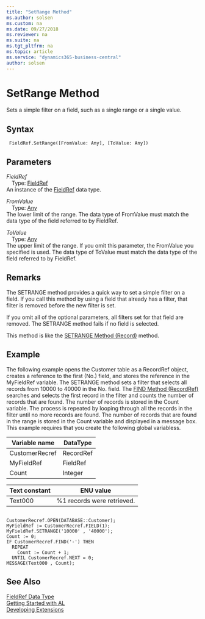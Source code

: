 ```yaml
---
title: "SetRange Method"
ms.author: solsen
ms.custom: na
ms.date: 09/27/2018
ms.reviewer: na
ms.suite: na
ms.tgt_pltfrm: na
ms.topic: article
ms.service: "dynamics365-business-central"
author: solsen
---
```

[//]: # (START>DO_NOT_EDIT)
[//]: # (IMPORTANT:Do not edit any of the content between here and the END>DO_NOT_EDIT.)
[//]: # (Any modifications should be made in the .resx files in the ModernDev repo.)
# SetRange Method
Sets a simple filter on a field, such as a single range or a single value.

## Syntax
```
 FieldRef.SetRange([FromValue: Any], [ToValue: Any])
```
## Parameters
*FieldRef*  
&emsp;Type: [FieldRef](fieldref-data-type.md)  
An instance of the [FieldRef](fieldref-data-type.md) data type.  

*FromValue*  
&emsp;Type: [Any](any-data-type.md)  
The lower limit of the range. The data type of FromValue must match the data type of the field referred to by FieldRef.
        
*ToValue*  
&emsp;Type: [Any](any-data-type.md)  
The upper limit of the range. If you omit this parameter, the FromValue you specified is used. The data type of ToValue must match the data type of the field referred to by FieldRef.  



[//]: # (IMPORTANT: END>DO_NOT_EDIT)


## Remarks  
The SETRANGE method provides a quick way to set a simple filter on a field.  If you call this method by using a field that already has a filter, that filter is removed before the new filter is set.  
  
If you omit all of the optional parameters, all filters set for that field are removed. The SETRANGE method fails if no field is selected.  
  
 This method is like the [SETRANGE Method \(Record\)](devenv-SETRANGE-Method-Record.md) method.  
  
## Example  
 The following example opens the Customer table as a RecordRef object, creates a reference to the first \(No.\) field, and stores the reference in the MyFieldRef variable. The SETRANGE method sets a filter that selects all records from 10000 to 40000 in the No. field. The [FIND Method \(RecordRef\)](devenv-FIND-Method-RecordRef.md) searches and selects the first record in the filter and counts the number of records that are found. The number of records is stored in the Count variable. The process is repeated by looping through all the records in the filter until no more records are found. The number of records that are found in the range is stored in the Count variable and displayed in a message box. This example requires that you create the following global variabless.  
  
|Variable name|DataType|  
|-------------------|--------------|  
|CustomerRecref|RecordRef|  
|MyFieldRef|FieldRef|  
|Count|Integer|  
  
|Text constant|ENU value|  
|-------------------|---------------|  
|Text000|%1 records were retrieved.|  
  
```  
  
CustomerRecref.OPEN(DATABASE::Customer);  
MyFieldRef := CustomerRecref.FIELD(1);  
MyFieldRef.SETRANGE('10000' , '40000');  
Count := 0;  
IF CustomerRecref.FIND('-') THEN  
  REPEAT  
    Count := Count + 1;  
  UNTIL CustomerRecref.NEXT = 0;  
MESSAGE(Text000 , Count);  
```  
  
## See Also
[FieldRef Data Type](fieldref-data-type.md)  
[Getting Started with AL](../devenv-get-started.md)  
[Developing Extensions](../devenv-dev-overview.md)